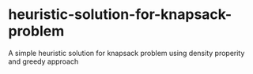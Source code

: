 # heuristic-solution-for-knapsack-problem
A simple heuristic solution for knapsack problem using density properity and greedy approach
